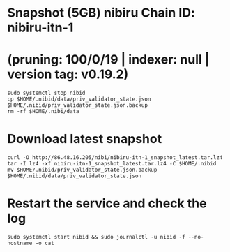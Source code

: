 # Snapshot (5GB) nibiru Chain ID: nibiru-itn-1
# (pruning: 100/0/19 | indexer: null | version tag: v0.19.2)
```
sudo systemctl stop nibid
cp $HOME/.nibid/data/priv_validator_state.json $HOME/.nibid/priv_validator_state.json.backup
rm -rf $HOME/.nibi/data
```
# Download latest snapshot
```
curl -O http://86.48.16.205/nibi/nibiru-itn-1_snapshot_latest.tar.lz4
tar -I lz4 -xf nibiru-itn-1_snapshot_latest.tar.lz4 -C $HOME/.nibid
mv $HOME/.nibid/priv_validator_state.json.backup $HOME/.nibid/data/priv_validator_state.json
```
# Restart the service and check the log
```
sudo systemctl start nibid && sudo journalctl -u nibid -f --no-hostname -o cat
```
